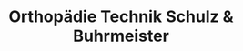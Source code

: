 ---
title: "Orthopädie Technik Schulz & Buhrmeister"
url: /berlin/orthopaedie-technik-schulz-und-buhrmeister-greifswalder-strasse/
shop: Sanitätshaus
---